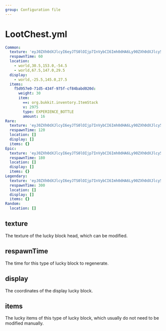 ```yaml
---
group: Configuration file
---
```


# LootChest.yml

```yaml
Common:
  texture: 'eyJ0ZXh0dXJlcyI6eyJTS0lOIjp7InVybCI6Imh0dHA6Ly90ZXh0dXJlcy5taW5lY3JhZnQubmV0L3RleHR1cmUvZTc5ZmFkNDIwZDJjOTcyMDUxYzljMDRkNGYyNmE4ZDBkMGE5YTNiZWMyOGQ4MGIxZjY4YmQ1ZGQ4Y2ZhZTBjZiJ9fX0='
  respawnTime: 60
  location:
    - world,30.5,153.0,-54.5
    - world,67.5,147.0,29.5
  display:
    - world,-25.5,145.0,27.5
  items:
    f5d957e0-71d5-434f-975f-cf84babd020d:
      weight: 30
      item:
        ==: org.bukkit.inventory.ItemStack
        v: 2975
        type: EXPERIENCE_BOTTLE
        amount: 16
Rare:
  texture: 'eyJ0ZXh0dXJlcyI6eyJTS0lOIjp7InVybCI6Imh0dHA6Ly90ZXh0dXJlcy5taW5lY3JhZnQubmV0L3RleHR1cmUvMzE1NDRiZDcyNjA1ODI3YjlhODgwMjNlNzgzNjhiNDFlOGY4M2FjNWM5ZTQ3YzgyZmIxOTZmYzY3MmIyMmE3NiJ9fX0='
  respawnTime: 120
  location: []
  display: []
  items: {}
Epic:
  texture: 'eyJ0ZXh0dXJlcyI6eyJTS0lOIjp7InVybCI6Imh0dHA6Ly90ZXh0dXJlcy5taW5lY3JhZnQubmV0L3RleHR1cmUvMTA2ZWExMDRjYjliZTcwM2NjZWQxYjFmNTY1Mjg2NzUyZTI3MTc1MmM1YWM4NWU4MTEzYjNlMmRjNDM1MmMyMCJ9fX0='
  respawnTime: 180
  location: []
  display: []
  items: {}
Legendary:
  texture: 'eyJ0ZXh0dXJlcyI6eyJTS0lOIjp7InVybCI6Imh0dHA6Ly90ZXh0dXJlcy5taW5lY3JhZnQubmV0L3RleHR1cmUvNDNkMDRkYmE1MWY4OTI0OTU4MzRmZjcxYTQyOWE4YTkxMDE1YTVhNzg2Yjg1NmZmZTljMDI0Y2RiNTJmYmM4ZiJ9fX0='
  respawnTime: 300
  location: []
  display: []
  items: {}
Random:
  location: []
```

## texture

The texture of the lucky block head, which can be modified.

## respawnTime

The time for this type of lucky block to regenerate.

## display

The coordinates of the display lucky block.

## items

The lucky items of this type of lucky block, which usually do not need to be modified manually.
